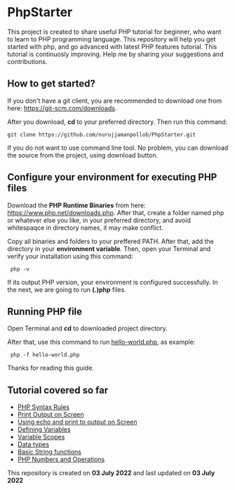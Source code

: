 # PhpStarter
This project is created to share useful PHP tutorial for beginner, who want to learn to PHP programming language. This repository will help you get started with php, and go advanced with latest PHP features tutorial. This tutorial is continuosly improving. Help me by sharing your suggestions and contributions.


## How to get started?

If you don't have a git client, you are recommended to download one from here: <a href="https://git-scm.com/downloads">https://git-scm.com/downloads</a>.

After you download, <b>cd</b> to your preferred directory. Then run this command:

  <pre><code>git clone https://github.com/nurujjamanpollob/PhpStarter.git</code></pre>
  
If you do not want to use command line tool. No problem, you can download the source from the project, using download button.

## Configure your environment for executing PHP files

Download the <b>PHP Runtime Binaries</b> from here: <a href="https://www.php.net/downloads.php">https://www.php.net/downloads.php</a>. 
After that, create a folder named php or whatever else you like, in your preferred directory, and avoid whitespaqce in directory names, it may make conflict.

Copy all binaries and folders to your preffered PATH. After that, add the directory in your <b>environment variable</b>. Then, open your Terminal and verify your installation using this command:
 
  <pre><code> php -v </code></pre>
  
If its output PHP version, your environment is configured successfully. 
In the next, we are going to run <b>(.)php</b> files.

## Running PHP file

Open Terminal and <b>cd</b> to downloaded project directory.

After that, use this command to run <a href="https://github.com/nurujjamanpollob/PhpStarter/blob/master/hello-world.php">hello-world.php</a>, as example:

  <pre><code> php -f hello-world.php </code></pre>
  
 
Thanks for reading this guide.

## Tutorial covered so far

<ul>
  <li><a href="https://github.com/nurujjamanpollob/PhpStarter/blob/master/syntax.php">PHP Syntax Rules</a> </li>
  <li><a href="https://github.com/nurujjamanpollob/PhpStarter/blob/master/hello-world.php">Print Output on Screen</a> </li>
  <li><a href="https://github.com/nurujjamanpollob/PhpStarter/blob/master/echo-and-print.php">Using echo and print to output on Screen</a> </li>
  <li><a href="https://github.com/nurujjamanpollob/PhpStarter/blob/master/defining-variables.php">Defining Variables</a> </li>
  <li><a href="https://github.com/nurujjamanpollob/PhpStarter/blob/master/php-variable-scope.php">Variable Scopes</a> </li>
  <li><a href="https://github.com/nurujjamanpollob/PhpStarter/blob/master/php-datatypes.php">Data types</a> </li>
  <li><a href="https://github.com/nurujjamanpollob/PhpStarter/blob/master/string-functions.php">Basic String functions</a> </li>
  <li><a href="https://github.com/nurujjamanpollob/PhpStarter/blob/master/php-numbers.php">PHP Numbers and Operations</a></a> </li>

 </ul>


This repository is created on <b>03 July 2022</b> and last updated on <b>03 July 2022</b>
